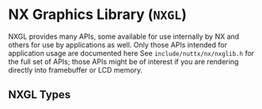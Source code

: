 NX Graphics Library (`NXGL`)
============================

NXGL provides many APIs, some available for use internally by NX and
others for use by applications as well. Only those APIs intended for
application usage are documented here See `include/nuttx/nx/nxglib.h`
for the full set of APIs; those APIs might be of interest if you are
rendering directly into framebuffer or LCD memory.

NXGL Types
----------
